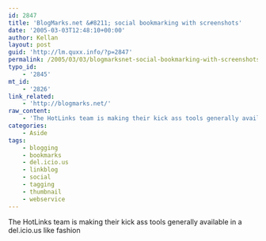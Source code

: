 ```yaml
---
id: 2847
title: 'BlogMarks.net &#8211; social bookmarking with screenshots'
date: '2005-03-03T12:48:10+00:00'
author: Kellan
layout: post
guid: 'http://lm.quxx.info/?p=2847'
permalink: /2005/03/03/blogmarksnet-social-bookmarking-with-screenshots/
typo_id:
    - '2845'
mt_id:
    - '2826'
link_related:
    - 'http://blogmarks.net/'
raw_content:
    - 'The HotLinks team is making their kick ass tools generally available in a del.icio.us like fashion'
categories:
    - Aside
tags:
    - blogging
    - bookmarks
    - del.icio.us
    - linkblog
    - social
    - tagging
    - thumbnail
    - webservice
---
```


The HotLinks team is making their kick ass tools generally available in a del.icio.us like fashion